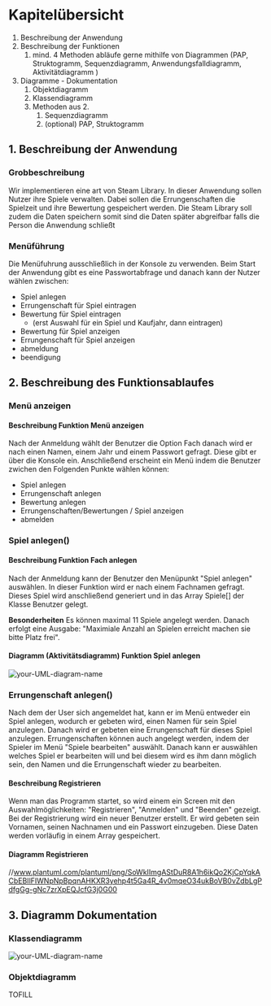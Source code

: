 # Kapitelübersicht

1. Beschreibung der Anwendung
2. Beschreibung der Funktionen
   1. mind. 4 Methoden abläufe gerne mithilfe von Diagrammen (PAP, Struktogramm, Sequenzdiagramm, Anwendungsfalldiagramm, Aktivitätdiagramm )
3. Diagramme - Dokumentation
   1. Objektdiagramm
   2. Klassendiagramm
   3. Methoden aus 2.
      1. Sequenzdiagramm
      2. (optional) PAP, Struktogramm

## 1. Beschreibung der Anwendung

### **Grobbeschreibung** 
Wir implementieren eine art von Steam Library. In dieser Anwendung sollen Nutzer ihre Spiele verwalten. Dabei sollen die Errungenschaften die Spielzeit und ihre Bewertung gespeichert werden. Die Steam Library soll zudem die Daten speichern somit sind die Daten später abgreifbar falls die Person die Anwendung schließt 

### **Menüführung**
Die Menüfuhrung ausschließlich in der Konsole zu verwenden. Beim Start der Anwendung gibt es eine Passwortabfrage und danach kann der Nutzer wählen zwischen:
- Spiel anlegen
- Errungenschaft für Spiel eintragen
- Bewertung für Spiel eintragen
  - (erst Auswahl für ein Spiel und Kaufjahr, dann eintragen)
- Bewertung für Spiel anzeigen
- Errungenschaft für Spiel anzeigen
- abmeldung
- beendigung

## 2. Beschreibung des Funktionsablaufes

### **Menü anzeigen**
#### **Beschreibung Funktion Menü anzeigen**
Nach der Anmeldung wählt der Benutzer die Option Fach danach wird er nach einen Namen, einem Jahr und einem Passwort gefragt. Diese gibt er über die Konsole ein.
Anschließend erscheint ein Menü indem die Benutzer zwichen den Folgenden Punkte wählen können:
- Spiel anlegen
- Errungenschaft anlegen
- Bewertung anlegen
- Errungenschaften/Bewertungen / Spiel anzeigen
- abmelden


### **Spiel anlegen()**
#### **Beschreibung Funktion Fach anlegen**
Nach der Anmeldung kann der Benutzer den Menüpunkt "Spiel anlegen" auswählen. In dieser Funktion wird er nach einem Fachnamen gefragt. Dieses Spiel wird anschließend generiert und in das Array Spiele[] der Klasse Benutzer gelegt.

**Besonderheiten**
Es können maximal 11 Spiele angelegt werden. Danach erfolgt eine Ausgabe: "Maximiale Anzahl an Spielen erreicht machen sie bitte Platz frei".


#### **Diagramm (Aktivitätsdiagramm) Funktion Spiel anlegen**

![your-UML-diagram-name](https://www.plantuml.com/plantuml/proxy?cache=no&src=https://raw.githubusercontent.com/teach404W/agileProjekt_2_Java/main/Docs/Pflichtenheft/Diagramme/AnwendungsFall_Fach_anlegen.iuml)

### **Errungenschaft anlegen()**
Nach dem der User sich angemeldet hat, kann er im Menü entweder ein Spiel anlegen, wodurch er gebeten wird, einen Namen für sein Spiel anzulegen. Danach wird er gebeten eine Errungenschaft für dieses Spiel anzulegen. Errungenschaften können auch angelegt werden, indem der Spieler im Menü "Spiele bearbeiten" auswählt. Danach kann er auswählen welches Spiel er bearbeiten will und bei diesem wird es ihm dann möglich sein, den Namen und die Errungenschaft wieder zu bearbeiten.

#### **Beschreibung Registrieren**
Wenn man das Programm startet, so wird einem ein Screen mit den Auswahlmöglichkeiten: "Registrieren", "Anmelden" und "Beenden" gezeigt. Bei der Registrierung wird ein neuer Benutzer erstellt. Er wird gebeten sein Vornamen, seinen Nachnamen und ein Passwort einzugeben. Diese Daten werden vorläufig in einem Array gespeichert.

#### **Diagramm Registrieren**
//www.plantuml.com/plantuml/png/SoWkIImgAStDuR8A1h6ikQo2KjCpYqkACbEBIlFIWNpNpBpqnAHKXR3yehp4t5Ga4R_4v0mqeO34ukBoVB0vZdbLgPdfgGg-gNc7zrXpEQJcfG3j0G00



## 3. Diagramm Dokumentation


### **Klassendiagramm**

![your-UML-diagram-name](https://www.plantuml.com/plantuml/proxy?cache=no&src=https://raw.githubusercontent.com/teach404W/agileProjekt_2_Java/main/Docs/Pflichtenheft/Diagramme/Klassendiagramm.iuml)


### **Objektdiagramm**
TOFILL

